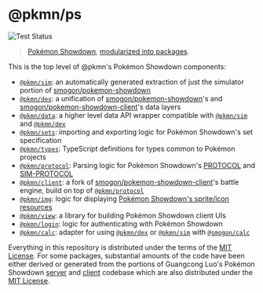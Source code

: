 # @pkmn/ps

![Test Status](https://github.com/pkmn/ps/workflows/Tests/badge.svg)

> [Pokémon Showdown][0], [modularized into packages][1].

This is the top level of @pkmn's Pokémon Showdown components:

- [`@pkmn/sim`][2]: an automatically generated extraction of just the simulator portion of [smogon/pokemon-showdown][3]
- [`@pkmn/dex`][17]: a unification of [smogon/pokemon-showdown][3]'s and [smogon/pokemon-showdown-client][9]'s data layers
- [`@pkmn/data`][19]: a higher level data API wrapper compatible with [`@pkmn/sim`][2] and [`@pkmn/dex`][17]
- [`@pkmn/sets`][14]: importing and exporting logic for Pokémon Showdown's set specification
- [`@pkmn/types`][4]: TypeScript definitions for types common to Pokémon projects
- [`@pkmn/protocol`][5]: Parsing logic for Pokémon Showdown's [PROTOCOL][6] and [SIM-PROTOCOL][7]
- [`@pkmn/client`][8]: a fork of [smogon/pokemon-showdown-client][9]'s battle  engine, build on top of [`@pkmn/protocol`][5]
- [`@pkmn/img`][18]: logic for displaying [Pokémon Showdown's sprite/icon resources][20]
- [`@pkmn/view`][10]: a library for building Pokémon Showdown client UIs
- [`@pkmn/login`][11]: logic for authenticating with Pokémon Showdown
- [`@pkmn/calc`][12]: adapter for using [`@pkmn/dex`][19] or [`@pkmn/sim`][2] with [`@smogon/calc`][13]

Everything in this repository is distributed under the terms of the [MIT License][15]. For some
packages, substantial amounts of the code have been either derived or generated from the portions of
Guangcong Luo's Pokémon Showdown [server][3] and [client][9] codebase  which are also distributed
under the [MIT License][16].

  [0]: https://pokemonshowdown.com
  [1]: https://pkmn.cc/modular-ps
  [2]: https://github.com/pkmn/ps/blob/master/sim
  [3]: https://github.com/smogon/pokemon-showdown
  [4]: https://github.com/pkmn/ps/blob/master/types
  [5]: https://github.com/pkmn/ps/blob/master/protocol
  [6]: https://github.com/smogon/pokemon-showdown/blob/master/PROTOCOL.md
  [7]: https://github.com/smogon/pokemon-showdown/blob/master/sim/SIM-PROTOCOL.md
  [8]: https://github.com/pkmn/ps/blob/master/client
  [9]: https://github.com/smogon/pokemon-showdown-client
  [10]: https://github.com/pkmn/ps/blob/master/view
  [11]: https://github.com/pkmn/ps/blob/master/login
  [12]: https://github.com/pkmn/ps/blob/master/calc
  [13]: https://github.com/smogon/damage-calc/blob/master/calc
  [14]: https://github.com/pkmn/ps/blob/master/sets
  [15]: https://github.com/pkmn/ps/blob/master/LICENSE
  [16]: https://github.com/smogon/pokemon-showdown/blob/master/LICENSE
  [17]: https://github.com/pkmn/ps/blob/master/dex
  [18]: https://github.com/pkmn/ps/blob/master/img
  [19]: https://github.com/pkmn/ps/blob/master/data
  [20]: https://github.com/smogon/pokemon-sprites